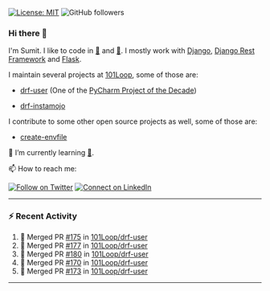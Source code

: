[![License: MIT](https://img.shields.io/badge/License-MIT-yellow.svg)](https://opensource.org/licenses/MIT)
![GitHub followers](https://img.shields.io/github/followers/sumit4613?style=social)

### Hi there 👋

I'm Sumit. I like to code in [:snake:](https://python.org/) and [:rabbit:](https://golang.org). I mostly work with [Django](https://djangoproject.com), [Django Rest Framework](https://www.django-rest-framework.org/) and [Flask](https://flask.palletsprojects.com).

I maintain several projects at [101Loop](https://github.com/101loop/), some of those are:

- [drf-user](https://github.com/101loop/drf-user) (One of the [PyCharm Project of the Decade](https://www.jetbrains.com/lp/pycharm-10-years/))

- [drf-instamojo ](https://github.com/101loop/drf-instamojo)

I contribute to some other open source projects as well, some of those are:

- [create-envfile](https://github.com/SpicyPizza/create-envfile)

🔭 I’m currently learning [:rabbit:](https://golang.org).

📫 How to reach me:

[![Follow on Twitter](https://img.shields.io/badge/--twitter?label=Twitter&logo=Twitter&style=social)](https://twitter.com/sumitsingh4613) [![Connect on LinkedIn](https://img.shields.io/badge/--linkedin?label=LinkedIn&logo=LinkedIn&style=social)](https://www.linkedin.com/in/sumit4613)


---

### :zap: Recent Activity

<!--START_SECTION:activity-->
1. 🎉 Merged PR [#175](https://github.com/101Loop/drf-user/pull/175) in [101Loop/drf-user](https://github.com/101Loop/drf-user)
2. 🎉 Merged PR [#177](https://github.com/101Loop/drf-user/pull/177) in [101Loop/drf-user](https://github.com/101Loop/drf-user)
3. 🎉 Merged PR [#180](https://github.com/101Loop/drf-user/pull/180) in [101Loop/drf-user](https://github.com/101Loop/drf-user)
4. 🎉 Merged PR [#170](https://github.com/101Loop/drf-user/pull/170) in [101Loop/drf-user](https://github.com/101Loop/drf-user)
5. 🎉 Merged PR [#173](https://github.com/101Loop/drf-user/pull/173) in [101Loop/drf-user](https://github.com/101Loop/drf-user)
<!--END_SECTION:activity-->

---
